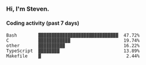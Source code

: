 ### Hi, I'm Steven.

#### Coding activity (past 7 days)
```
Bash        ▓▓▓▓▓▓▓▓▓▓▓▓▓▓▓▓▓▓▓▓▓▓▓▓▓▓▓▓▓▓  47.72%
C           ▓▓▓▓▓▓▓▓▓▓▓▓                    19.74%
other       ▓▓▓▓▓▓▓▓▓▓                      16.22%
TypeScript  ▓▓▓▓▓▓▓▓                        13.89%
Makefile    ▓                                2.44%
```

